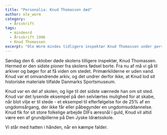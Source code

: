 ```yaml
---
title: "Personalia: Knud Thomassen død"
author: ole_worm
category:
  - Årsskrift
tags:
  - mindeord
  - Årsskrift 1996
  - Knud Thomassen
excerpt: "Ole Worm mindes tidligere inspektør Knud Thomassen under personalia."
---
```


Søndag den 6. oktober døde skolens tіlligere inspektør, Knud Thomassen. Hermed er den sidste pioner fra skolens fødsel borte. Fra nu af må vi gå til arkiver og bøger for at få viden om stedet. Primærkilderne er uden vand. Knud var et omvandrende arkiv, og det undrer derfor ikke, at Knud lod sit historiske materiale tilfalde Danmarks Sportsmuseum. 

Knud var en del af skolen, og lige til det sidste værnede han om sit sted. Knud var det lysende eksempel på den selvlærtes mulighed for at skabe, når blot vilje er til stede - et eksempel til efterfølgelse for de 25% af en ungdomsårgang, der ikke får eller påbegynder en ungdomsuddannelse. Knud fik for sit store folkelige arbejde DIFs æresnål i guld, Knud vil altid være een af grundpillerne på Den Jyske Idrætsskole. 

Vi står med hatten i hånden, når en kæmpe falder.
